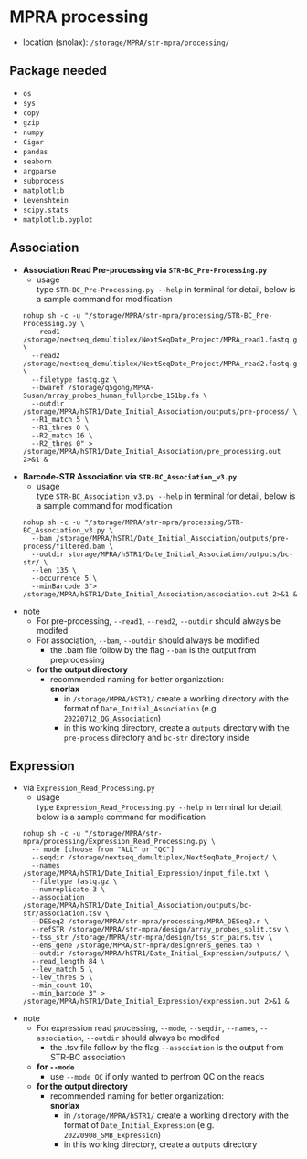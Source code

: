 # MPRA processing 
- location (snolax): `/storage/MPRA/str-mpra/processing/`

## Package needed 
- `os`
- `sys`
- `copy`
- `gzip`
- `numpy`
- `Cigar`
- `pandas`
- `seaborn`
- `argparse`
- `subprocess`
- `matplotlib`
- `Levenshtein`
- `scipy.stats`
- `matplotlib.pyplot`

## Association
- __Association Read Pre-processing via `STR-BC_Pre-Processing.py`__
    - usage \
      type `STR-BC_Pre-Processing.py --help` in terminal for detail, below is a sample command for modification
    ```shell
    nohup sh -c -u "/storage/MPRA/str-mpra/processing/STR-BC_Pre-Processing.py \
      --read1 /storage/nextseq_demultiplex/NextSeqDate_Project/MPRA_read1.fastq.gz \
      --read2 /storage/nextseq_demultiplex/NextSeqDate_Project/MPRA_read2.fastq.gz \
      --filetype fastq.gz \
      --bwaref /storage/q5gong/MPRA-Susan/array_probes_human_fullprobe_151bp.fa \
      --outdir /storage/MPRA/hSTR1/Date_Initial_Association/outputs/pre-process/ \
      --R1_match 5 \
      --R1_thres 0 \
      --R2_match 16 \
      --R2_thres 0" > /storage/MPRA/hSTR1/Date_Initial_Association/pre_processing.out 2>&1 &
    ```
- __Barcode-STR Association via `STR-BC_Association_v3.py`__
    - usage \
      type `STR-BC_Association_v3.py --help` in terminal for detail, below is a sample command for modification
    ```shell
    nohup sh -c -u "/storage/MPRA/str-mpra/processing/STR-BC_Association_v3.py \
      --bam /storage/MPRA/hSTR1/Date_Initial_Association/outputs/pre-process/filtered.bam \
      --outdir storage/MPRA/hSTR1/Date_Initial_Association/outputs/bc-str/ \
      --len 135 \
      --occurrence 5 \
      --minBarcode 3"> /storage/MPRA/hSTR1/Date_Initial_Association/association.out 2>&1 &
    ```
- note 
    - For pre-processing, `--read1`, `--read2`, `--outdir` should always be modifed
    - For association, `--bam`, `--outdir` should always be modified 
        - the .bam file follow by the flag `--bam` is the output from preprocessing 
    - __for the output directory__
        - recommended naming for better organization: \
          __snorlax__
          - in `/storage/MPRA/hSTR1/` create a working directory with the format of `Date_Initial_Association` (e.g. `20220712_QG_Association`)
          - in this working directory, create a `outputs` directory with the `pre-process` directory and `bc-str` directory inside

## Expression 
- via `Expression_Read_Processing.py`
    - usage \
      type `Expression_Read_Processing.py --help` in terminal for detail, below is a sample command for modification
    ```shell
    nohup sh -c -u "/storage/MPRA/str-mpra/processing/Expression_Read_Processing.py \
      -- mode [choose from "ALL" or "QC"]
      --seqdir /storage/nextseq_demultiplex/NextSeqDate_Project/ \
      --names /storage/MPRA/hSTR1/Date_Initial_Expression/input_file.txt \
      --filetype fastq.gz \
      --numreplicate 3 \
      --association /storage/MPRA/hSTR1/Date_Initial_Association/outputs/bc-str/association.tsv \
      --DESeq2 /storage/MPRA/str-mpra/processing/MPRA_DESeq2.r \
      --refSTR /storage/MPRA/str-mpra/design/array_probes_split.tsv \
      --tss_str /storage/MPRA/str-mpra/design/tss_str_pairs.tsv \
      --ens_gene /storage/MPRA/str-mpra/design/ens_genes.tab \
      --outdir /storage/MPRA/hSTR1/Date_Initial_Expression/outputs/ \
      --read_length 84 \
      --lev_match 5 \
      --lev_thres 5 \
      --min_count 10\
      --min_barcode 3" > /storage/MPRA/hSTR1/Date_Initial_Expression/expression.out 2>&1 &
    ```
- note 
    - For expression read processing, `--mode`, `--seqdir`, `--names`, `--association`, `--outdir` should always be modifed
        - the .tsv file follow by the flag `--association` is the output from STR-BC association 
    - __for `--mode`__
        - use `--mode QC` if only wanted to perfrom QC on the reads  
    - __for the output directory__
        - recommended naming for better organization: \
          __snorlax__
          - in `/storage/MPRA/hSTR1/` create a working directory with the format of `Date_Initial_Expression` (e.g. `20220908_SMB_Expression`)
          - in this working directory, create a `outputs` directory